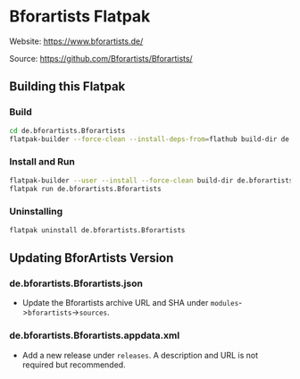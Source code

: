# Bforartists Flatpak

Website: https://www.bforartists.de/

Source: https://github.com/Bforartists/Bforartists/

## Building this Flatpak

### Build
```bash
cd de.bforartists.Bforartists
flatpak-builder --force-clean --install-deps-from=flathub build-dir de.bforartists.Bforartists.json
```

### Install and Run
```bash
flatpak-builder --user --install --force-clean build-dir de.bforartists.Bforartists.json
flatpak run de.bforartists.Bforartists
```

### Uninstalling
```bash
flatpak uninstall de.bforartists.Bforartists
```

## Updating BforArtists Version

### de.bforartists.Bforartists.json
- Update the Bforartists archive URL and SHA under `modules`->`bforartists`->`sources`.

### de.bforartists.Bforartists.appdata.xml
- Add a new release under `releases`. A description and URL is not required but recommended.
